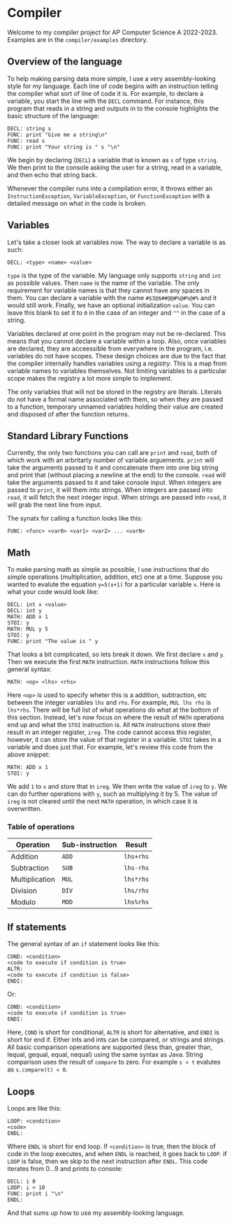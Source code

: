 # Compiler

Welcome to my compiler project for AP Computer Science A 2022-2023. Examples are in the `compiler/examples` directory. 

## Overview of the language

To help making parsing data more simple, I use a very assembly-looking style for my language. Each line of code begins with an instruction telling the compiler what sort of line of code it is. For example, to declare a variable, you start the line with the `DECL` command. For instance, this program that reads in a string and outputs in to the console highlights the basic structure of the language:
```
DECL: string s
FUNC: print "Give me a string\n"
FUNC: read s
FUNC: print "Your string is " s "\n"
```
We begin by declaring (`DECL`) a variable that is known as `s` of type `string`. We then print to the console asking the user for a string, read in a variable, and then echo that string back.

Whenever the compiler runs into a compilation error, it throws either an `InstructionException`, `VariableException`, or `FunctionException` with a detailed message on what in the code is broken.

## Variables

Let's take a closer look at variables now. The way to declare a variable is as such:
```
DECL: <type> <name> <value>
```
`type` is the type of the variable. My language only supports `string` and `int` as possible values. Then `name` is the name of the variable. The only requirement for variable names is that they cannot have any spaces in them. You can declare a variable with the name `#$3@$##@@#%@#%@#%` and it would still work. Finally, we have an optional initialization `value`. You can leave this blank to set it to `0` in the case of an integer and `""` in the case of a string.

Variables declared at one point in the program may not be re-declared. This means that you cannot declare a variable within a loop. Also, once variables are declared, they are acceessible from everywhere in the program, i.e. variables do not have scopes. These design choices are due to the fact that the compiler internally handles variables using a *registry*. This is a map from variable names to variables themselves. Not limiting variables to a particular scope makes the registry a lot more simple to implement.

The only variables that will not be stored in the registry are literals. Literals do not have a formal name associated with them, so when they are passed to a function, temporary unnamed variables holding their value are created and disposed of after the function returns.

## Standard Library Functions

Currently, the only two functions you can call are `print` and `read`, both of which work with an arbritarty number of variable arguements. `print` will take the arguments passed to it and concatenate them into one big string and print that (without placing a newline at the end) to the console. `read` will take the arguments passed to it and take console input. When integers are passed to `print`, it will them into strings. When integers are passed into `read`, it will fetch the next integer input. When strings are passed into `read`, it will grab the next line from input. 

The synatx for calling a function looks like this:
```
FUNC: <func> <var0> <var1> <var2> ... <varN>
```

## Math

To make parsing math as simple as possible, I use instructions that do simple operations (multiplication, addition, etc) one at a time. Suppose you wanted to evalute the equation `y=5(x+1)` for a particular variable `x`. Here is what your code would look like:
```
DECL: int x <value>
DECL: int y
MATH: ADD x 1
STOI: y
MATH: MUL y 5
STOI: y
FUNC: print "The value is " y
```
That looks a bit complicated, so lets break it down. We first declare `x` and `y`. Then we execute the first `MATH` instruction. `MATH` instructions follow this general syntax:
```
MATH: <op> <lhs> <rhs>
```
Here `<op>` is used to specify wheter this is a addition, subtraction, etc between the integer variables `lhs` and `rhs`. For example, `MUL lhs rhs` is `lhs*rhs`. There will be full list of what operations do what at the bottom of this section. Instead, let's now focus on where the result of `MATH` operations end up and what the `STOI` instruction is. All `MATH` instructions store their result in an integer register, `ireg`. The code cannot access this register, however, it can store the value of that register in a variable. `STOI` takes in a variable and does just that. For example, let's review this code from the above snippet:
```
MATH: ADD x 1
STOI: y
```
We add `1` to `x` and store that in `ireg`. We then write the value of `ireg` to `y`. We can do further operations with `y`, such as multiplying it by 5. The value of `ireg` is not cleared until the next `MATH` operation, in which case it is overwritten.

### Table of operations

| Operation | Sub-instruction | Result |
| --- | ----------- | --- |
| Addition | `ADD` | `lhs+rhs` |
| Subtraction | `SUB` | `lhs-rhs` |
| Multiplication | `MUL` | `lhs*rhs` |
| Division | `DIV` | `lhs/rhs` |
| Modulo | `MOD` | `lhs%rhs` |

## If statements

The general syntax of an `if` statement looks like this:
```
COND: <condition>
<code to execute if condition is true>
ALTR:
<code to execute if condition is false>
ENDI:
```
Or:
```
COND: <condition>
<code to execute if condition is true>
ENDI:
```
Here, `COND` is short for conditional, `ALTR` is short for alternative, and `ENDI` is short for end if. Either ints and ints can be compared, or strings and strings. All basic comparison operations are supported (less than, greater than, lequal, gequal, equal, nequal) using the same syntax as Java. String comparison uses the result of `compare` to zero. For example `s < t` evalutes as `s.compare(t) < 0`. 

## Loops
Loops are like this:
```
LOOP: <condition>
<code>
ENDL:
```
Where `ENDL` is short for end loop. If `<condition>` is true, then the block of code in the loop executes, and when `ENDL` is reached, it goes back to `LOOP`. if `LOOP` is false, then we skip to the next instruction after `ENDL`. This code iterates from 0...9 and prints to console:
```
DECL: i 0
LOOP: i < 10
FUNC: print i "\n"
ENDL:
```

And that sums up how to use my assembly-looking language. 